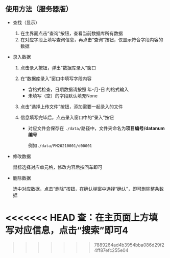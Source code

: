 ## 使用方法（服务器版）

- 查找（显示）
  1. 在主界面点击“查询”按钮，查看当前数据库所有数据
  2. 在对应字段上填写查询信息，再点击“查询”按钮，仅显示符合字段内容的数据

- 录入数据

  1. 点击录入按钮，弹出”数据库录入“窗口

  2. 在“数据库录入”窗口中填写字段内容

     - 含格式检查，日期数据请按照  年-月-日  的格式输入
     - 未填写（空）的字段默认填充None

  3. 点击“选择上传文件”按钮，添加需要一起录入的文件

  4. 信息填写完毕后，点击录入窗口中的“录入”按钮

     - 对应文件会保存在 `./data/`路径中，文件夹命名为**项目编号/datanum编号**

       例如`./data/PM20210001/d00001`

- 修改数据

  鼠标选择对应单元格，修改内容后按回车即可

- 删除数据

  选中对应数据，点击“删除”按钮，在确认弹窗中选择“确认”，即可删除整条数据

<<<<<<< HEAD
查：在主页面上方填写对应信息，点击“搜索”即可4
=======
>>>>>>> 7889264ad4b3954bba086d29f24ff87efc255e04






